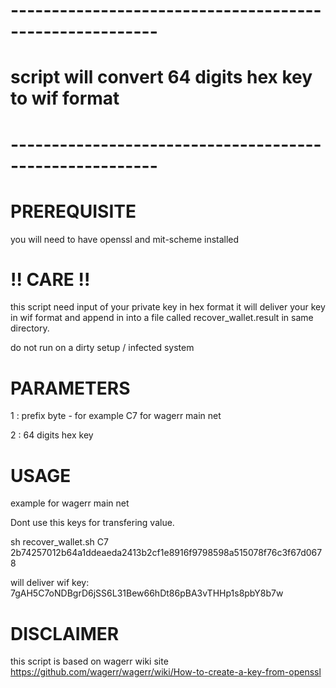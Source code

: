 # ########################################################
# --------------------------------------------------------
# script will convert 64 digits hex key to wif format
# --------------------------------------------------------
# ########################################################

# PREREQUISITE
you will need to have openssl and mit-scheme installed

# !! CARE !!
this script need input of your private key in hex format
it will deliver your key in wif format and append in into
a file called recover_wallet.result in same directory.

do not run on a dirty setup / infected system

# PARAMETERS
1 : prefix byte - for example C7 for wagerr main net

2 : 64 digits hex key

# USAGE
example for wagerr main net

Dont use this keys for transfering value. 

sh recover_wallet.sh C7 2b74257012b64a1ddeaeda2413b2cf1e8916f9798598a515078f76c3f67d0678

will deliver wif key: 7gAH5C7oNDBgrD6jSS6L31Bew66hDt86pBA3vTHHp1s8pbY8b7w


# DISCLAIMER
this script is based on wagerr wiki site
https://github.com/wagerr/wagerr/wiki/How-to-create-a-key-from-openssl

